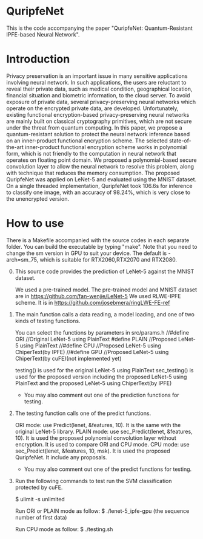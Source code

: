 # QuripfeNet
This is the code accompanying the paper "QuripfeNet:  Quantum-Resistant IPFE-based Neural Network".

# Introduction
Privacy preservation is an important issue in many sensitive applications involving neural network. In such applications, the users are reluctant to reveal their private data, such as medical condition, geographical location, financial situation and biometric information, to the cloud server. To avoid exposure of private data, several privacy-preserving neural networks which operate on the encrypted private data, are developed. Unfortunately, existing functional encryption-based privacy-preserving neural networks are mainly built on classical cryptography primitives, which are not secure under the threat from quantum computing. In this paper, we propose a quantum-resistant solution to protect the neural network inference based on an inner-product functional encryption scheme. The selected state-of-the-art inner-product functional encryption scheme works in polynomial form, which is not friendly to the computation in neural network that operates on floating point domain. We proposed a polynomial-based secure convolution layer to allow the neural network to resolve this problem, along with technique that reduces the memory consumption. The proposed QuripfeNet was applied on LeNet-5 and evaluated using the MNIST dataset. On a single threaded implementation, QuripfeNet took 106.6s for inference to classify one image, with an accuracy of 98.24\%, which is very close to the unencrypted version.

# How to use
There is a Makefile accompanied with the source codes in each separate folder. You can build the executable by typing "make".
Note that you need to change the sm version in GPU to suit your device. The default is -arch=sm_75, which is suitable for RTX2060,RTX2070 and RTX2080.

0) This source code provides the prediction of LeNet-5 against the MNIST dataset.

    We used a pre-trained model. The pre-trained model and MNIST dataset are in https://github.com/fan-wenjie/LeNet-5
    We used RLWE-IPFE scheme. It is in https://github.com/josebmera/ringLWE-FE-ref

1) The main function calls a data reading, a model loading, and one of two kinds of testing functions.

    You can select the functions by parameters in src/params.h
    //#define ORI			//Original LeNet-5 using PlainText
      #define PLAIN 	//Proposed LeNet-5 using PlainText
    //#define CPU			//Proposed LeNet-5 using ChiperText(by IPFE)
    //#define GPU			//Proposed LeNet-5 using ChiperText(by cuFE)(not implemented yet)

    testing() is used for the original LeNet-5 using PlainText
    sec_testing() is used for the proposed version including the proposed LeNet-5 using PlainText and the proposed LeNet-5 using ChiperText(by IPFE)
    * You may also comment out one of the prediction functions for testing.

2) The testing function calls one of the predict functions.

    ORI mode: use Predict(lenet, &features, 10). It is the same with the original LeNet-5 library.
    PLAIN mode: use sec_Predict(lenet, &features, 10). It is used the proposed polynomial convolution layer without encryption. It is used to compare ORI and CPU mode.
    CPU mode: use sec_Predict(lenet, &features, 10, msk). It is used the proposed QuripfeNet. It include any proposals.
    * You may also comment out one of the predict functions for testing.

3) Run the following commands to test run the SVM classification protected by cuFE.

    $ ulimit -s unlimited

    Run ORI or PLAIN mode as follow:
    $ ./lenet-5_ipfe-gpu (the sequence number of first data)

    Run CPU mode as follow:
    $ ./testing.sh

